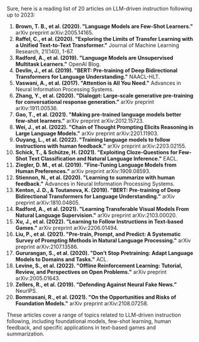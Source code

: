 Sure, here is a reading list of 20 articles on LLM-driven instruction following up to 2023:

1. **Brown, T. B., et al. (2020). "Language Models are Few-Shot Learners."** arXiv preprint arXiv:2005.14165.
2. **Raffel, C., et al. (2020). "Exploring the Limits of Transfer Learning with a Unified Text-to-Text Transformer."** Journal of Machine Learning Research, 21(140), 1-67.
3. **Radford, A., et al. (2019). "Language Models are Unsupervised Multitask Learners."** OpenAI Blog.
4. **Devlin, J., et al. (2019). "BERT: Pre-training of Deep Bidirectional Transformers for Language Understanding."** NAACL-HLT.
5. **Vaswani, A., et al. (2017). "Attention is All You Need."** Advances in Neural Information Processing Systems.
6. **Zhang, Y., et al. (2020). "Dialogpt: Large-scale generative pre-training for conversational response generation."** arXiv preprint arXiv:1911.00536.
7. **Gao, T., et al. (2021). "Making pre-trained language models better few-shot learners."** arXiv preprint arXiv:2012.15723.
8. **Wei, J., et al. (2022). "Chain of Thought Prompting Elicits Reasoning in Large Language Models."** arXiv preprint arXiv:2201.11903.
9. **Ouyang, L., et al. (2022). "Training language models to follow instructions with human feedback."** arXiv preprint arXiv:2203.02155.
10. **Schick, T., & Schütze, H. (2021). "Exploiting Cloze-Questions for Few-Shot Text Classification and Natural Language Inference."** EACL.
11. **Ziegler, D. M., et al. (2019). "Fine-Tuning Language Models from Human Preferences."** arXiv preprint arXiv:1909.08593.
12. **Stiennon, N., et al. (2020). "Learning to summarize with human feedback."** Advances in Neural Information Processing Systems.
13. **Kenton, J. D., & Toutanova, K. (2019). "BERT: Pre-training of Deep Bidirectional Transformers for Language Understanding."** arXiv preprint arXiv:1810.04805.
14. **Radford, A., et al. (2021). "Learning Transferable Visual Models From Natural Language Supervision."** arXiv preprint arXiv:2103.00020.
15. **Xu, J., et al. (2022). "Learning to Follow Instructions in Text-based Games."** arXiv preprint arXiv:2206.01494.
16. **Liu, P., et al. (2021). "Pre-train, Prompt, and Predict: A Systematic Survey of Prompting Methods in Natural Language Processing."** arXiv preprint arXiv:2107.13586.
17. **Gururangan, S., et al. (2020). "Don’t Stop Pretraining: Adapt Language Models to Domains and Tasks."** ACL.
18. **Levine, S., et al. (2022). "Offline Reinforcement Learning: Tutorial, Review, and Perspectives on Open Problems."** arXiv preprint arXiv:2005.01643.
19. **Zellers, R., et al. (2019). "Defending Against Neural Fake News."** NeurIPS.
20. **Bommasani, R., et al. (2021). "On the Opportunities and Risks of Foundation Models."** arXiv preprint arXiv:2108.07258.

These articles cover a range of topics related to LLM-driven instruction following, including foundational models, few-shot learning, human feedback, and specific applications in text-based games and summarization.